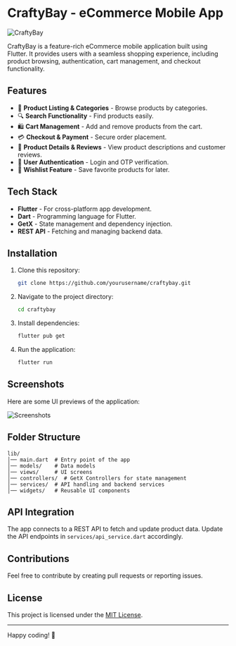 # CraftyBay - eCommerce Mobile App

![CraftyBay](all.png)

CraftyBay is a feature-rich eCommerce mobile application built using Flutter. It provides users with a seamless shopping experience, including product browsing, authentication, cart management, and checkout functionality.

## Features

- 🛒 **Product Listing & Categories** - Browse products by categories.
- 🔍 **Search Functionality** - Find products easily.
- 🛍 **Cart Management** - Add and remove products from the cart.
- 💳 **Checkout & Payment** - Secure order placement.
- 📜 **Product Details & Reviews** - View product descriptions and customer reviews.
- 🔐 **User Authentication** - Login and OTP verification.
- 📌 **Wishlist Feature** - Save favorite products for later.

## Tech Stack

- **Flutter** - For cross-platform app development.
- **Dart** - Programming language for Flutter.
- **GetX** - State management and dependency injection.
- **REST API** - Fetching and managing backend data.

## Installation

1. Clone this repository:
   ```sh
   git clone https://github.com/yourusername/craftybay.git
   ```
2. Navigate to the project directory:
   ```sh
   cd craftybay
   ```
3. Install dependencies:
   ```sh
   flutter pub get
   ```
4. Run the application:
   ```sh
   flutter run
   ```

## Screenshots

Here are some UI previews of the application:

![Screenshots](all.png)

## Folder Structure

```
lib/
│── main.dart  # Entry point of the app
│── models/    # Data models
│── views/     # UI screens
│── controllers/  # GetX Controllers for state management
│── services/  # API handling and backend services
│── widgets/   # Reusable UI components
```

## API Integration

The app connects to a REST API to fetch and update product data. Update the API endpoints in `services/api_service.dart` accordingly.

## Contributions

Feel free to contribute by creating pull requests or reporting issues.

## License

This project is licensed under the [MIT License](LICENSE).

---

Happy coding! 🚀


